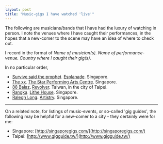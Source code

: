 ```yaml
---
layout: post
title: "Music-gigs I have watched 'live'"
---
```


The following are musicians/bands that I have had the luxury of watching in
person. I note the venues where I have caught their performances, in the 
hopes that a new-comer to the scene may have an idea of where to check out.

I record in the format of *Name of musician(s). Name of performance-venue. 
Country where I caught their gig(s).*

In no particular order,

* [Survive said the prophet](http://survivesaidtheprophet.com/). 
[Esplanade](https://www.esplanade.com/). 
Singapore.
* [The xx](https://en.wikipedia.org/wiki/The_xx). 
[The Star Performing Arts Centre](http://www.thestar.sg/).
Singapore.
* [88 Balaz](https://www.facebook.com/88balaz/).
[Revolver](https://www.facebook.com/RevolverTW/). 
Taiwan, in the city of Taipei.
* [Rangka](https://rangkaisdead.bandcamp.com/releases).
[Lithe House](https://www.facebook.com/litheparalogue/). 
Singapore.
* [Ralegh Long](https://www.raleghlong.com/). 
[Artistry](https://www.yelp.com.sg/biz/artistry-singapore-2).
Singapore.

---

On a related note, for listings of music-events, or so-called 'gig guides',
the following may be helpful for a new-comer to a city - they certainly were
for me:

* Singapore: [http://singaporegigs.com/](http://singaporegigs.com/)
* Taipei: [http://www.gigguide.tw/](http://www.gigguide.tw/)
